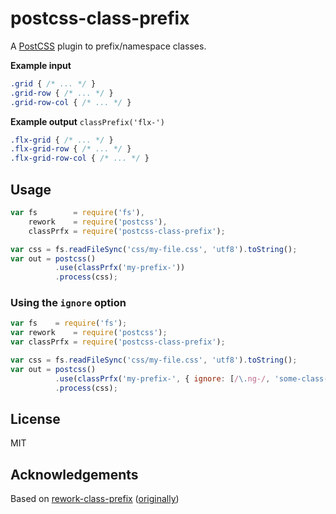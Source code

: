 # postcss-class-prefix

A [PostCSS](https://github.com/postcss/postcss) plugin to prefix/namespace classes.

__Example input__

```css
.grid { /* ... */ }
.grid-row { /* ... */ }
.grid-row-col { /* ... */ }
```

__Example output__
`classPrefix('flx-')`
```css
.flx-grid { /* ... */ }
.flx-grid-row { /* ... */ }
.flx-grid-row-col { /* ... */ }
```


<!-- ## Installation

```
npm install post-class-prefix
``` -->

## Usage

```javascript
var fs        = require('fs'),
    rework    = require('postcss'),
    classPrfx = require('postcss-class-prefix');

var css = fs.readFileSync('css/my-file.css', 'utf8').toString();
var out = postcss()
          .use(classPrfx('my-prefix-'))
          .process(css);
```

### Using the `ignore` option

```javascript
var fs    = require('fs');
var rework    = require('postcss');
var classPrfx = require('postcss-class-prefix');

var css = fs.readFileSync('css/my-file.css', 'utf8').toString();
var out = postcss()
          .use(classPrfx('my-prefix-', { ignore: [/\.ng-/, 'some-class-to-ignore']}))
          .process(css);
```

## License

MIT

## Acknowledgements

Based on [rework-class-prefix](https://github.com/jnv/rework-class-prefix) ([originally](https://github.com/johnotander/rework-class-prefix))
